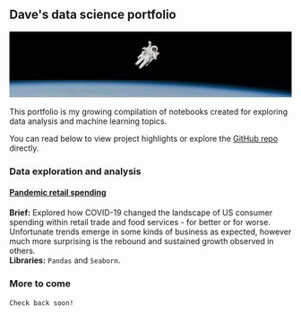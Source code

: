 ## Dave's data science portfolio

![Image](image.jpg)

This portfolio is my growing compilation of notebooks created for exploring data analysis and machine learning topics.

You can read below to view project highlights or explore the  [GitHub repo](https://github.com/featurechef/notebooks) directly.

### Data exploration and analysis
#### [Pandemic retail spending](https://github.com/featurechef/notebooks/blob/main/us_retail.ipynb)   
**Brief:** Explored how COVID-19 changed the landscape of US consumer spending within retail trade and food services - for better or for worse. Unfortunate trends emerge in some kinds of business as expected, however much more surprising is the rebound and sustained growth observed in others.  
**Libraries:** `Pandas` and `Seaborn`.

### More to come
```markdown
Check back soon!
```
